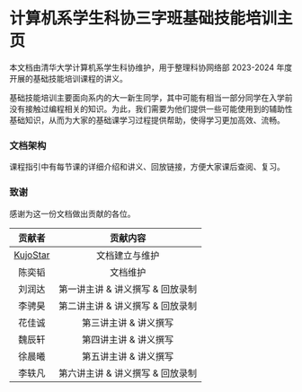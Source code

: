 # 计算机系学生科协三字班基础技能培训主页

本文档由清华大学计算机系学生科协维护，用于整理科协网络部 2023-2024 年度开展的基础技能培训课程的讲义。

基础技能培训主要面向系内的大一新生同学，其中可能有相当一部分同学在入学前没有接触过编程相关的知识。为此，我们需要为他们提供一些可能使用到的辅助性基础知识，从而为大家的基础课学习过程提供帮助，使得学习更加高效、流畅。

### 文档架构

课程指引中有每节课的详细介绍和讲义、回放链接，方便大家课后查阅、复习。

### 致谢
感谢为这一份文档做出贡献的各位。

| 贡献者 | 贡献内容 |
| :-: | :-: |
|[KujoStar](https://github.com/KujoStar)|文档建立与维护|
|陈奕韬|文档维护|
|刘润达|第一讲主讲 & 讲义撰写 & 回放录制|
|李骋昊|第二讲主讲 & 讲义撰写 & 回放录制|
|花佳诚|第三讲主讲 & 讲义撰写|
|魏辰轩|第四讲主讲 & 讲义撰写|
|徐晨曦|第五讲主讲 & 讲义撰写|
|李轶凡|第六讲主讲 & 讲义撰写 & 回放录制|